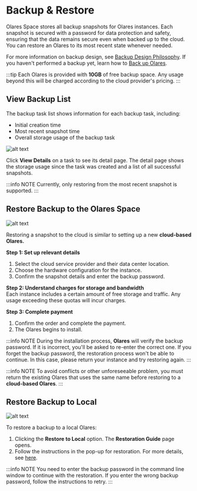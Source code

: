 # Backup & Restore

Olares Space stores all backup snapshots for Olares instances. Each snapshot is secured with a password for data protection and safety, ensuring that the data remains secure even when backed up to the cloud. You can restore an Olares to its most recent state whenever needed.

For more information on backup design, see [Backup Design Philosophy](/overview/olares/data.md#backup). If you haven't performed a backup yet, learn how to [Back up Olares](../../how-to/olares/settings/backup.md).

:::tip
Each Olares is provided with **10GB** of free backup space. Any usage beyond this will be charged according to the cloud provider's pricing.
:::

## View Backup List

The backup task list shows information for each backup task, including:

- Initial creation time
- Most recent snapshot time
- Overall storage usage of the backup task

![alt text](/images/how-to/space/backup_list.jpg)

Click **View Details** on a task to see its detail page. The detail page shows the storage usage since the task was created and a list of all successful snapshots.

:::info NOTE
Currently, only restoring from the most recent snapshot is supported.
:::

## Restore Backup to the Olares Space

![alt text](/images/how-to/space/restore_backup_to_the_olares_space.jpg)

Restoring a snapshot to the cloud is similar to setting up a new **cloud-based Olares.**

**Step 1: Set up relevant details**<br>
1. Select the cloud service provider and their data center location.
2. Choose the hardware configuration for the instance.
3. Confirm the snapshot details and enter the backup password.

**Step 2: Understand charges for storage and bandwidth**<br>
Each instance includes a certain amount of free storage and traffic. Any usage exceeding these quotas will incur charges.

**Step 3: Complete payment** <br>

1. Confirm the order and complete the payment.
2. The Olares begins to install.

:::info NOTE
During the installation process, **Olares**  will verify the backup password. If it is incorrect, you'll be asked to re-enter the correct one. If you forget the backup password, the restoration process won't be able to continue. In this case, please return your instance and try restoring again.
:::

:::info NOTE
To avoid conflicts or other unforeseeable problem, you must return the existing Olares that uses the same name before restoring to a **cloud-based Olares**.
:::

## Restore Backup to Local

![alt text](/images/how-to/space/restore_backup_to_local.jpg)

To restore a backup to a local Olares:

1. Clicking the **Restore to Local** option. The **Restoration Guide** page opens.
2. Follow the instructions in the pop-up for restoration. For more details, see [here](../../developer/develop/advanced/cli.md#restore-olares-from-a-backup-snapshot-locally).

:::info NOTE
You need to enter the backup password in the command line window to continue with the restoration. If you enter the wrong backup password, follow the instructions to retry.
:::